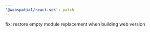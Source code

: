```yaml
---
'@webspatial/react-sdk': patch
---
```


fix: restore empty module replacement when building web version
